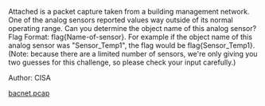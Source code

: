 Attached is a packet capture taken from a building management network. One of the analog sensors reported values way outside of its normal operating range. Can you determine the object name of this analog sensor? Flag Format: flag{Name-of-sensor}. For example if the object name of this analog sensor was "Sensor_Temp1", the flag would be flag{Sensor_Temp1}. (Note: because there are a limited number of sensors, we're only giving you two guesses for this challenge, so please check your input carefully.)

Author: CISA

[bacnet.pcap](https://ctf.csaw.io/files/3d52efdaecfe45e79f863771171d5dfb/bacnet.pcap?token=eyJ1c2VyX2lkIjoxNzI2LCJ0ZWFtX2lkIjpudWxsLCJmaWxlX2lkIjoyOTcwfQ.YT4Gyw.NboIw1G7rtclXKGwWrRbra71j08)
